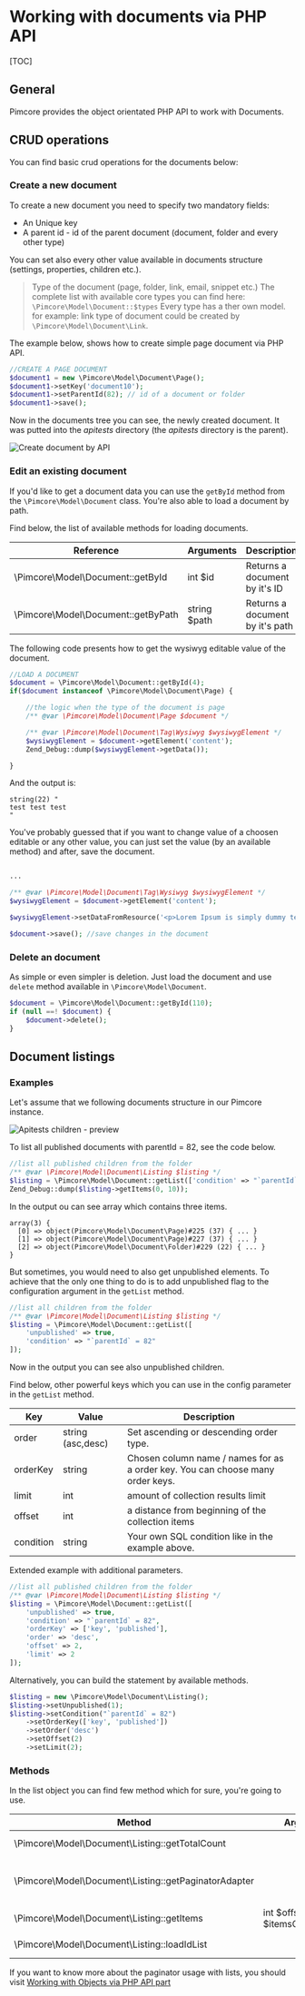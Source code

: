 # Working with documents via PHP API

[TOC]

## General

Pimcore provides the object orientated PHP API to work with Documents.

## CRUD operations

You can find basic crud operations for the documents below:

### Create a new document
To create a new document you need to specify two mandatory fields:
* An Unique key
* A parent id - id of the parent document (document, folder and every other type)
 
You can set also every other value available in documents structure (settings, properties, children etc.).


> Type of the document (page, folder, link, email, snippet etc.) The complete list with available core types you can find here: `\Pimcore\Model\Document::$types`
> Every type has a ther own model. for example: link type of document could be created by `\Pimcore\Model\Document\Link`.


The example below, shows how to create simple page document via PHP API. 

```php
//CREATE A PAGE DOCUMENT
$document1 = new \Pimcore\Model\Document\Page();
$document1->setKey('document10');
$document1->setParentId(82); // id of a document or folder
$document1->save();
```

Now in the documents tree you can see, the newly created document. 
It was putted into the *apitests* directory (the *apitests* directory is the parent).

![Create document by API](../img/documents_api_create.png)

### Edit an existing document

If you'd like to get a document data you can use the `getById` method from the `\Pimcore\Model\Document` class.
You're also able to load a document by path. 

Find below, the list of available methods for loading documents.

| Reference                          | Arguments    | Description                     |
|------------------------------------|--------------|---------------------------------|
| \Pimcore\Model\Document::getById   | int $id      | Returns a document by it's ID   |
| \Pimcore\Model\Document::getByPath | string $path | Returns a document by it's path |

The following code presents how to get the wysiwyg editable value of the document.

```php
//LOAD A DOCUMENT
$document = \Pimcore\Model\Document::getById(4);
if($document instanceof \Pimcore\Model\Document\Page) {

    //the logic when the type of the document is page
    /** @var \Pimcore\Model\Document\Page $document */

    /** @var \Pimcore\Model\Document\Tag\Wysiwyg $wysiwygElement */
    $wysiwygElement = $document->getElement('content');
    Zend_Debug::dump($wysiwygElement->getData());

}
```

And the output is:

```
string(22) "
test test test
"
```

You've probably guessed that if you want to change value of a choosen editable or any other value, you can just set the value (by an available method) and after, save the document.

```php

...

/** @var \Pimcore\Model\Document\Tag\Wysiwyg $wysiwygElement */
$wysiwygElement = $document->getElement('content');

$wysiwygElement->setDataFromResource('<p>Lorem Ipsum is simply dummy text of the printing and typesetting.</p>');

$document->save(); //save changes in the document
```

### Delete an document

As simple or even simpler is deletion. Just load the document and use `delete` method available in `\Pimcore\Model\Document`.

```php
$document = \Pimcore\Model\Document::getById(110);
if (null ==! $document) {
    $document->delete();
}
```


## Document listings

### Examples

Let's assume that we following documents structure in our Pimcore instance.

![Apitests children - preview](../img/documents_apitests_children_preview.png)

To list all published documents with parentId = 82, see the code below.

```php
//list all published children from the folder
/** @var \Pimcore\Model\Document\Listing $listing */
$listing = \Pimcore\Model\Document::getList(['condition' => "`parentId` = 82"]);
Zend_Debug::dump($listing->getItems(0, 10));
```

In the output ou can see array which contains three items.

```
array(3) {
  [0] => object(Pimcore\Model\Document\Page)#225 (37) { ... }
  [1] => object(Pimcore\Model\Document\Page)#227 (37) { ... }
  [2] => object(Pimcore\Model\Document\Folder)#229 (22) { ... }
}
```

But sometimes, you would need to also get unpublished elements. 
To achieve that the only one thing to do is to add unpublished flag to the configuration argument in the `getList` method.

```php
//list all children from the folder
/** @var \Pimcore\Model\Document\Listing $listing */
$listing = \Pimcore\Model\Document::getList([
    'unpublished' => true,
    'condition' => "`parentId` = 82"
]);
```

Now in the output you can see also unpublished children.

Find below, other powerful keys which you can use in the config parameter in the `getList` method.

| Key         | Value               | Description                                                                       |
|-------------|---------------------|-----------------------------------------------------------------------------------|
| order       | string (asc,desc)   | Set ascending or descending order type.                                           |
| orderKey    | string              | Chosen column name / names for as a order key. You can choose many order keys.    |
| limit       | int                 | amount of collection results limit                                                |
| offset      | int                 | a distance from beginning of the collection items                                 |
| condition   | string              | Your own SQL condition like in the example above.                                 |

Extended example with additional parameters. 

```php
//list all published children from the folder
/** @var \Pimcore\Model\Document\Listing $listing */
$listing = \Pimcore\Model\Document::getList([
    'unpublished' => true,
    'condition' => "`parentId` = 82",
    'orderKey' => ['key', 'published'],
    'order' => 'desc',
    'offset' => 2,
    'limit' => 2
]);
```
Alternatively, you can build the statement by available methods.

```php
$listing = new \Pimcore\Model\Document\Listing();
$listing->setUnpublished(1);
$listing->setCondition("`parentId` = 82")
    ->setOrderKey(['key', 'published'])
    ->setOrder('desc')
    ->setOffset(2)
    ->setLimit(2);
```


### Methods

In the list object you can find few method which for sure, you're going to use. 

| Method                                               | Arguments                           | Description                                                                                 |
|------------------------------------------------------|-------------------------------------|---------------------------------------------------------------------------------------------|
| \Pimcore\Model\Document\Listing::getTotalCount       |                                     | Returns total number of selected rows.                                                      |
| \Pimcore\Model\Document\Listing::getPaginatorAdapter |                                     | List implements `\Zend_Paginator_Adapter_Interface`, you could use the list as a paginator. |
| \Pimcore\Model\Document\Listing::getItems            | int $offset, int $itemsCountPerPage | as arguments you have to specify the limit of rows and the offset.                          |
| \Pimcore\Model\Document\Listing::loadIdList          |                                     | Returns complete array with id as a row.                                                    |

If you want to know more about the paginator usage with lists, you should visit [Working with Objects via PHP API part](../05_Objects/03_Working_with_PHP_API.md#zendPaginatorListing)


